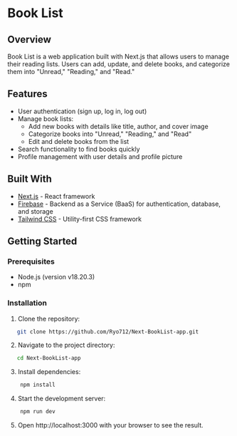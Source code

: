 # Book List

## Overview
Book List is a web application built with Next.js that allows users to manage their reading lists. Users can add, update, and delete books, and categorize them into "Unread," "Reading," and "Read."

## Features
- User authentication (sign up, log in, log out)
- Manage book lists:
  - Add new books with details like title, author, and cover image
  - Categorize books into "Unread," "Reading," and "Read"
  - Edit and delete books from the list
- Search functionality to find books quickly
- Profile management with user details and profile picture

## Built With
- [Next.js](https://nextjs.org/) - React framework
- [Firebase](https://firebase.google.com/) - Backend as a Service (BaaS) for authentication, database, and storage
- [Tailwind CSS](https://tailwindcss.com/) - Utility-first CSS framework

## Getting Started

### Prerequisites
- Node.js (version v18.20.3)
- npm

### Installation
1. Clone the repository:
```bash
   git clone https://github.com/Ryo712/Next-BookList-app.git
```

2. Navigate to the project directory:
```bash
   cd Next-BookList-app
```

3. Install dependencies:
```bash
    npm install
```

4. Start the development server:
```bash
    npm run dev
```

5. Open http://localhost:3000 with your browser to see the result.
